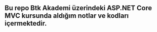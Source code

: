 ## Bu repo Btk Akademi üzerindeki ASP.NET Core MVC kursunda aldığım notlar ve kodları içermektedir.
